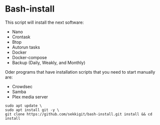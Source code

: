 # Bash-install

This script will install the next software:

- Nano
- Crontask
- Btop
- Autorun tasks
- Docker
- Docker-compose
- Backup (Daily, Weakly, and Monthly)

Oder programs that have  installation scripts that you need to start manually are:

- Crowdsec
- Samba
- Plex media server


```
sudo apt update \
sudo apt install git -y \
git clone https://github.com/sekkigit/bash-install.git install && cd install
```